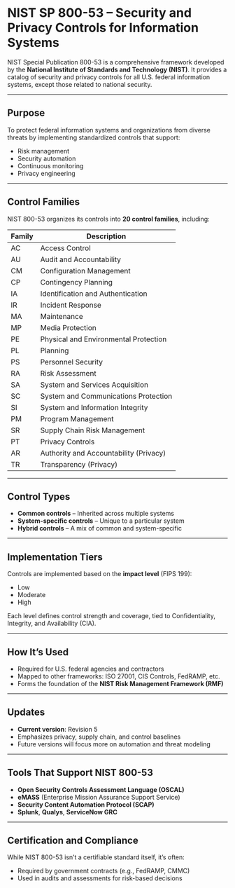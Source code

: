 # NIST SP 800-53 – Security and Privacy Controls for Information Systems

NIST Special Publication 800-53 is a comprehensive framework developed by the **National Institute of Standards and Technology (NIST)**. It provides a catalog of security and privacy controls for all U.S. federal information systems, except those related to national security.

---

## Purpose
To protect federal information systems and organizations from diverse threats by implementing standardized controls that support:
- Risk management
- Security automation
- Continuous monitoring
- Privacy engineering

---

## Control Families
NIST 800-53 organizes its controls into **20 control families**, including:

| Family | Description |
|--------|-------------|
| AC     | Access Control |
| AU     | Audit and Accountability |
| CM     | Configuration Management |
| CP     | Contingency Planning |
| IA     | Identification and Authentication |
| IR     | Incident Response |
| MA     | Maintenance |
| MP     | Media Protection |
| PE     | Physical and Environmental Protection |
| PL     | Planning |
| PS     | Personnel Security |
| RA     | Risk Assessment |
| SA     | System and Services Acquisition |
| SC     | System and Communications Protection |
| SI     | System and Information Integrity |
| PM     | Program Management |
| SR     | Supply Chain Risk Management |
| PT     | Privacy Controls |
| AR     | Authority and Accountability (Privacy) |
| TR     | Transparency (Privacy) |

---

## Control Types
- **Common controls** – Inherited across multiple systems
- **System-specific controls** – Unique to a particular system
- **Hybrid controls** – A mix of common and system-specific

---

## Implementation Tiers
Controls are implemented based on the **impact level** (FIPS 199):
- Low
- Moderate
- High

Each level defines control strength and coverage, tied to Confidentiality, Integrity, and Availability (CIA).

---

## How It’s Used
- Required for U.S. federal agencies and contractors
- Mapped to other frameworks: ISO 27001, CIS Controls, FedRAMP, etc.
- Forms the foundation of the **NIST Risk Management Framework (RMF)**

---

## Updates
- **Current version**: Revision 5
- Emphasizes privacy, supply chain, and control baselines
- Future versions will focus more on automation and threat modeling

---

## Tools That Support NIST 800-53
- **Open Security Controls Assessment Language (OSCAL)**
- **eMASS** (Enterprise Mission Assurance Support Service)
- **Security Content Automation Protocol (SCAP)**
- **Splunk**, **Qualys**, **ServiceNow GRC**

---

## Certification and Compliance
While NIST 800-53 isn’t a certifiable standard itself, it’s often:
- Required by government contracts (e.g., FedRAMP, CMMC)
- Used in audits and assessments for risk-based decisions
